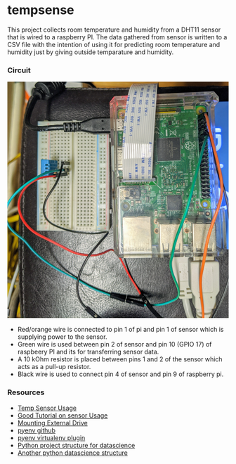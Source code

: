 # tempsense
This project collects room temperature and humidity from a DHT11 sensor that is wired to a raspberry PI. The data gathered from
sensor is written to a CSV file with the intention of using it for predicting room temperature and humidity just by giving outside
temparature and humidity.

### Circuit

![circuit connection](circuit.jpg)

* Red/orange wire is connected to pin 1 of pi and pin 1 of sensor which is supplying power to the sensor.
* Green wire is used between pin 2 of sensor and pin 10 (GPIO 17) of raspbeery PI and its for transferring sensor data.
* A 10 kOhm resistor is placed between pins 1 and 2 of the sensor which acts as a pull-up resistor.
* Black wire is used to connect pin 4 of sensor and pin 9 of raspberry pi.

### Resources
* [Temp Sensor Usage](https://www.raspberrypi-spy.co.uk/2017/09/dht11-temperature-and-humidity-sensor-raspberry-pi/)
* [Good Tutorial on sensor Usage](https://medium.com/initial-state/how-to-build-a-raspberry-pi-temperature-monitor-8c2f70acaea9)
* [Mounting External Drive](https://www.raspberrypi.org/documentation/configuration/external-storage.md)
* [pyenv github](https://github.com/pyenv/pyenv)
* [pyenv virtualenv plugin](https://github.com/pyenv/pyenv-virtualenv)
* [Python project structure for datascience](https://drivendata.github.io/cookiecutter-data-science/)
* [Another python datascience structure](https://towardsdatascience.com/structure-your-data-science-projects-6c6c8653c16a)
